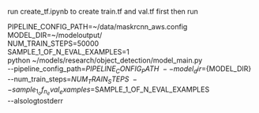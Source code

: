 run create_tf.ipynb to create train.tf and val.tf first
then run

PIPELINE_CONFIG_PATH=\~/data/maskrcnn_aws.config  \
MODEL_DIR=~/modeloutput/ \
NUM_TRAIN_STEPS=50000   \
SAMPLE_1_OF_N_EVAL_EXAMPLES=1    \
python \~/models/research/object_detection/model_main.py \
    --pipeline_config_path=${PIPELINE_CONFIG_PATH} \
    --model_dir=${MODEL_DIR} \
    --num_train_steps=${NUM_TRAIN_STEPS} \
    --sample_1_of_n_eval_examples=$SAMPLE_1_OF_N_EVAL_EXAMPLES \
--alsologtostderr




